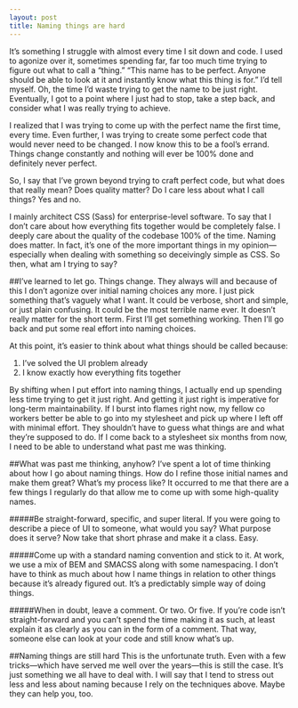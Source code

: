 ```yaml
---
layout: post
title: Naming things are hard
---
```


It’s something I struggle with almost every time I sit down and code. I used to agonize over it, sometimes spending far, far too much time trying to figure out what to call a “thing.” “This name has to be perfect. Anyone should be able to look at it and instantly know what this thing is for.” I’d tell myself. Oh, the time I’d waste trying to get the name to be just right. Eventually, I got to a point where I just had to stop, take a step back, and consider what I was really trying to achieve.

I realized that I was trying to come up with the perfect name the first time, every time. Even further, I was trying to create some perfect code that would never need to be changed. I now know this to be a fool’s errand. Things change constantly and nothing will ever be 100% done and definitely never perfect.

So, I say that I’ve grown beyond trying to craft perfect code, but what does that really mean? Does quality matter? Do I care less about what I call things? Yes and no.

I mainly architect CSS (Sass) for enterprise-level software. To say that I don’t care about how everything fits together would be completely false. I deeply care about the quality of the codebase 100% of the time. Naming does matter. In fact, it’s one of the more important things in my opinion&mdash;especially when dealing with something so deceivingly simple as CSS. So then, what am I trying to say?

##I’ve learned to let go.
Things change. They always will and because of this I don’t agonize over initial naming choices any more. I just pick something that’s vaguely what I want. It could be verbose, short and simple, or just plain confusing. It could be the most terrible name ever. It doesn’t really matter for the short term. First I’ll get something working. Then I’ll go back and put some real effort into naming choices.

At this point, it’s easier to think about what things should be called because:

1. I’ve solved the UI problem already
2. I know exactly how everything fits together

By shifting when I put effort into naming things, I actually end up spending less time trying to get it just right. And getting it just right is imperative for long-term maintainability. If I burst into flames right now, my fellow co workers better be able to go into my stylesheet and pick up where I left off with minimal effort. They shouldn’t have to guess what things are and what they’re supposed to do. If I come back to a stylesheet six months from now, I need to be able to understand what past me was thinking.

##What was past me thinking, anyhow?
I’ve spent a lot of time thinking about how I go about naming things. How do I refine those initial names and make them great? What’s my process like? It occurred to me that there are a few things I regularly do that allow me to come up with some high-quality names.

#####Be straight-forward, specific, and super literal.
If you were going to describe a piece of UI to someone, what would you say? What purpose does it serve? Now take that short phrase and make it a class. Easy.

#####Come up with a standard naming convention and stick to it.
At work, we use a mix of BEM and SMACSS along with some namespacing. I don’t have to think as much about how I name things in relation to other things because it’s already figured out. It’s a predictably simple way of doing things.

#####When in doubt, leave a comment.
Or two. Or five. If you’re code isn’t straight-forward and you can’t spend the time making it as such, at least explain it as clearly as you can in the form of a comment. That way, someone else can look at your code and still know what’s up.

##Naming things are still hard
This is the unfortunate truth. Even with a few tricks&mdash;which have served me well over the years&mdash;this is still the case. It’s just something we all have to deal with. I will say that I tend to stress out less and less about naming because I rely on the techniques above. Maybe they can help you, too.
